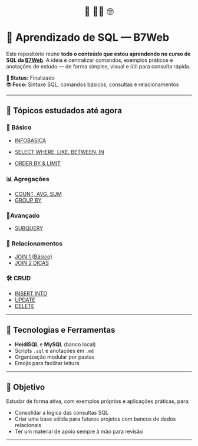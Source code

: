 <p align="center" style="font-size: 1.5rem;">
  🌸 👩‍💻 🤓
</p>

# 🐘 Aprendizado de SQL — B7Web

Este repositório reúne **todo o conteúdo que estou aprendendo no curso de SQL da [B7Web](https://b7web.com.br/)**. A ideia é centralizar comandos, exemplos práticos e anotações de estudo — de forma simples, visual e útil para consulta rápida.

📌 **Status:** Finalizado  
📚 **Foco:** Sintaxe SQL, comandos básicos, consultas e relacionamentos

---

## 📖 Tópicos estudados até agora

### 🧱 Básico

- [INFOBASICA](1.0-basico/01-info-basica.md)

- [SELECT,WHERE, LIKE, BETWEEN, IN](1.0-basico/02-principais-comandos.md)
- [ORDER BY & LIMIT](1.0-basico/03-orderBy-limit.md)

### 📊 Agregações

- [COUNT, AVG, SUM](2.0-agregacoes/04-count-avg-sum.md)
- [GROUP BY](2.0-agregacoes/05-groupby.md)

### 🚀Avançado

- [SUBQUERY](4.0-avancado/08-subquery.md)

### 🔗 Relacionamentos

- [JOIN 1 (Básico)](3.0-joins/06-join1.md)
- [JOIN 2 DICAS](3.0-joins/07-join2.md)

### 🛠️ CRUD

- [INSERT INTO](5.0-crud/09-insert-into.md)
- [UPDATE](5.0-crud/10-update.md)
- [DELETE](5.0-crud/11-delete.md)

---

## 💾 Tecnologias e Ferramentas

- **HeidiSQL** e **MySQL** (banco local)
- Scripts `.sql` e anotações em `.md`
- Organização modular por pastas
- Emojis para facilitar leitura

---

## 🎯 Objetivo

Estudar de forma ativa, com exemplos próprios e aplicações práticas, para:

- Consolidar a lógica das consultas SQL
- Criar uma base sólida para futuros projetos com bancos de dados relacionais
- Ter um material de apoio sempre à mão para revisão

---

